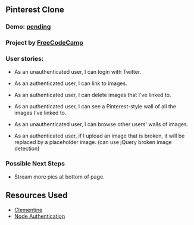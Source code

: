 ## Pinterest Clone

### Demo: [pending](#)

### Project by [FreeCodeCamp](https://www.freecodecamp.com/challenges/build-a-pinterest-clone)

### User stories:
- As an unauthenticated user, I can login with Twitter.

- As an authenticated user, I can link to images.

- As an authenticated user, I can delete images that I've linked to.

- As an authenticated user, I can see a Pinterest-style wall of all the images I've linked to.

- As an unauthenticated user, I can browse other users' walls of images.

- As an authenticated user, if I upload an image that is broken, it will be replaced by a placeholder image. (can use jQuery broken image detection)

### Possible Next Steps
- Stream more pics at bottom of page.

## Resources Used

- [Clementine](http://www.clementinejs.com)
- [Node Authentication](https://scotch.io/tutorials/easy-node-authentication-setup-and-local)